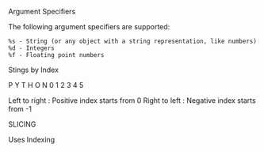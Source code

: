 Argument Specifiers

The following argument specifiers are supported:

    %s - String (or any object with a string representation, like numbers)
    %d - Integers
    %f - Floating point numbers

Stings by Index 

P Y T H O N
0 1 2 3 4 5

Left to right : Positive index starts from 0
Right to left : Negative index starts from -1


SLICING

Uses Indexing
